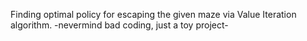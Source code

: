 Finding optimal policy for escaping the given maze via Value Iteration algorithm.
-nevermind bad coding, just a toy project-

